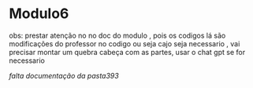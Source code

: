 # Modulo6
obs: prestar atenção no no doc do modulo , pois os codigos lá são modificações do professor no codigo ou seja cajo seja necessario , vai precisar montar um quebra cabeça com as partes, usar o chat gpt se for necessario

*falta documentação da pasta393*